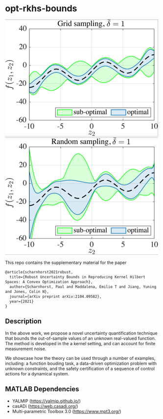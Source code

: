 # opt-rkhs-bounds

<img src="https://github.com/PREDICT-EPFL/opt-rkhs-bounds/blob/main/pics/pic_A.png" width="500" height="auto">
<img src="https://github.com/PREDICT-EPFL/opt-rkhs-bounds/blob/main/pics/pic_B.png" width="500" height="auto">

This repo contains the supplementary material for the paper

```
@article{scharnhorst2021robust,
  title={Robust Uncertainty Bounds in Reproducing Kernel Hilbert Spaces: A Convex Optimization Approach},
  author={Scharnhorst, Paul and Maddalena, Emilio T and Jiang, Yuning and Jones, Colin N},
  journal={arXiv preprint arXiv:2104.09582},
  year={2021}
}
```

## Description

In the above work, we propose a novel uncertainty quantification technique that bounds the out-of-sample values of an unknown real-valued function. The method is developed in the a kernel setting, and can account for finite measurement noise. 

We showcase how the theory can be used through a number of examples, including: a function bouding task, a data-driven optimization problem with unknown constraints, and the safety certification of a sequence of control actions for a dynamical system.

## MATLAB Dependencies 

- YALMIP (https://yalmip.github.io/)
- casADi (https://web.casadi.org/)
- Multi-parametric Toolbox 3.0 (https://www.mpt3.org/)
